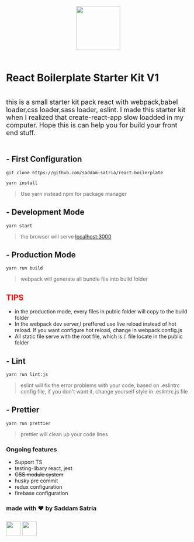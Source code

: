 <p style="text-align: center; padding: 20px 0px;">
<img src="https://www.shareicon.net/data/256x256/2016/08/01/640324_logo_512x512.png" width="120" />
</p>

# React Boilerplate Starter Kit V1

<p style="font-size: 18px; padding: 20px 0px">this is a small starter kit pack react with webpack,babel loader,css loader,sass loader, eslint. I made this starter kit when I realized that create-react-app slow loadded in my computer. Hope this is can help you for build your front end stuff.<p>

## - First Configuration

```
git clone https://github.com/saddam-satria/react-boilerplate

yarn install
```

> Use yarn instead npm for package manager

## - Development Mode

```
yarn start
```

> the browser will serve [localhost:3000](http://localhost:3000)

## - Production Mode

```
yarn run build
```

> webpack will generate all bundle file into build folder

<h2 style="color: red; font-weight: 700;">
    TIPS
</h2>
<ul>
    <li>in the production mode, every files in public folder will copy to the build folder</li>
    <li>In the webpack dev server,I preffered use live reload instead of hot reload. If you want configure hot reload, change in webpack.config.js</li>
    <li>All static file serve with the root file, which is /. file locate in the public folder</li>
</ul>

## - Lint

```
yarn run lint:js
```

> eslint will fix the error problems with your code, based on .eslintrc config file, if you don't want it, change yourself style in .eslintrc.js file

## - Prettier

```
yarn run prettier
```

> prettier will clean up your code lines

<h3>Ongoing features</h3>
<ul>
    <li>Support TS</li>
    <li>testing-libary react, jest</li>
    <li style="text-decoration: line-through">CSS module system</li>
    <li>husky pre commit </li>
    <li>redux configuration</li>
    <li>firebase configuration</li>
</ul>

<h3> made with ❤️ by Saddam Satria </h3>
<div style="padding: 10px 0px"> 
    <a href="https://www.linkedin.com/in/saddam-satria-ardhi-837570170/"><img src="https://cdn-icons-png.flaticon.com/512/174/174857.png" style="width:40px; height: 40px; object-fit: contain;"/></a>
    <a href="https://www.instagram.com/saddamsatria_12/"><img src="https://cdn-icons-png.flaticon.com/512/1384/1384063.png" style="width:40px; height: 40px; object-fit: contain;"/></a>
    
</div>
